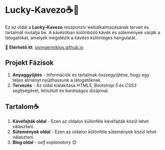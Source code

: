# Lucky-Kavezo☕️🍪

Ez az oldal a **Lucky-Kavezo** reszponzív webalkalmazásának terveit és tartalmát mutatja be. A kávézóban különböző kávék és sütemények várják a látogatókat, amelyek megidézik a kávézó különleges hangulatát.

🔗 **Elérhető itt**: [sivingermiklos.github.io](https://sivingermiklos.github.io)

## Projekt Fázisok

1. **Anyaggyűjtés** - Információk és tartalmak összegyűjtése, hogy egy teljes élményt nyújthassunk a látogatóknak.
2. **Tervezés** - Az oldal kialakítása *HTML5*, *Bootstrap 5* és *CSS3* segítségével, letisztult és barátságos dizájnnal.

## Tartalom☕
1. **Kávéfajták oldal** - Ezen az oldalon különféle kávéfajták közül lehet választani.
2. **Sütemények oldal** - Ezen az oldalon különféle sütemények közül lehet választani.
3. **Blog oldal** - *self explanatory* 😊

